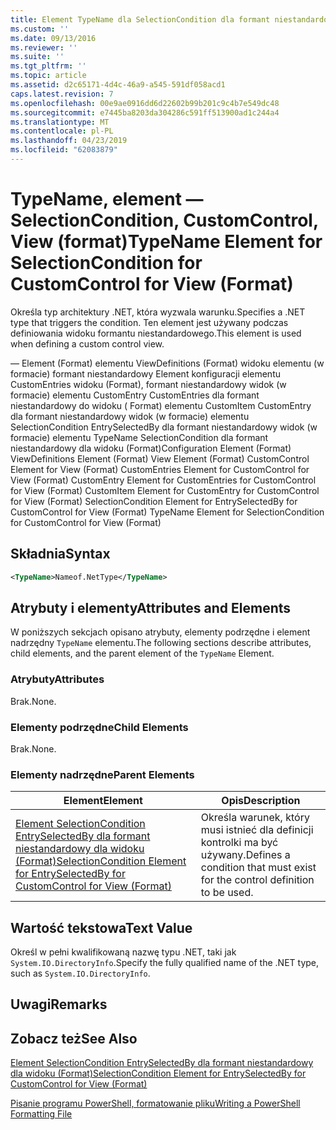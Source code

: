 ```yaml
---
title: Element TypeName dla SelectionCondition dla formant niestandardowy dla widoku (Format) | Dokumentacja firmy Microsoft
ms.custom: ''
ms.date: 09/13/2016
ms.reviewer: ''
ms.suite: ''
ms.tgt_pltfrm: ''
ms.topic: article
ms.assetid: d2c65171-4d4c-46a9-a545-591df058acd1
caps.latest.revision: 7
ms.openlocfilehash: 00e9ae0916dd6d22602b99b201c9c4b7e549dc48
ms.sourcegitcommit: e7445ba8203da304286c591ff513900ad1c244a4
ms.translationtype: MT
ms.contentlocale: pl-PL
ms.lasthandoff: 04/23/2019
ms.locfileid: "62083879"
---
```

# <a name="typename-element-for-selectioncondition-for-customcontrol-for-view--format"></a><span data-ttu-id="d7aca-102">TypeName, element — SelectionCondition, CustomControl, View (format)</span><span class="sxs-lookup"><span data-stu-id="d7aca-102">TypeName Element for SelectionCondition for CustomControl for View  (Format)</span></span>

<span data-ttu-id="d7aca-103">Określa typ architektury .NET, która wyzwala warunku.</span><span class="sxs-lookup"><span data-stu-id="d7aca-103">Specifies a .NET type that triggers the condition.</span></span> <span data-ttu-id="d7aca-104">Ten element jest używany podczas definiowania widoku formantu niestandardowego.</span><span class="sxs-lookup"><span data-stu-id="d7aca-104">This element is used when defining a custom control view.</span></span>

<span data-ttu-id="d7aca-105">— Element (Format) elementu ViewDefinitions (Format) widoku elementu (w formacie) formant niestandardowy Element konfiguracji elementu CustomEntries widoku (Format), formant niestandardowy widok (w formacie) elementu CustomEntry CustomEntries dla formant niestandardowy do widoku ( Format) elementu CustomItem CustomEntry dla formant niestandardowy widok (w formacie) elementu SelectionCondition EntrySelectedBy dla formant niestandardowy widok (w formacie) elementu TypeName SelectionCondition dla formant niestandardowy dla widoku (Format)</span><span class="sxs-lookup"><span data-stu-id="d7aca-105">Configuration Element (Format) ViewDefinitions Element (Format) View Element (Format) CustomControl Element for View (Format) CustomEntries Element for CustomControl for View (Format) CustomEntry Element for CustomEntries for CustomControl for View (Format) CustomItem Element for CustomEntry for CustomControl for View (Format) SelectionCondition Element for EntrySelectedBy for CustomControl for View (Format) TypeName Element for SelectionCondition for CustomControl for View  (Format)</span></span>

## <a name="syntax"></a><span data-ttu-id="d7aca-106">Składnia</span><span class="sxs-lookup"><span data-stu-id="d7aca-106">Syntax</span></span>

```xml
<TypeName>Nameof.NetType</TypeName>

```

## <a name="attributes-and-elements"></a><span data-ttu-id="d7aca-107">Atrybuty i elementy</span><span class="sxs-lookup"><span data-stu-id="d7aca-107">Attributes and Elements</span></span>

<span data-ttu-id="d7aca-108">W poniższych sekcjach opisano atrybuty, elementy podrzędne i element nadrzędny `TypeName` elementu.</span><span class="sxs-lookup"><span data-stu-id="d7aca-108">The following sections describe attributes, child elements, and the parent element of the `TypeName` Element.</span></span>

### <a name="attributes"></a><span data-ttu-id="d7aca-109">Atrybuty</span><span class="sxs-lookup"><span data-stu-id="d7aca-109">Attributes</span></span>

<span data-ttu-id="d7aca-110">Brak.</span><span class="sxs-lookup"><span data-stu-id="d7aca-110">None.</span></span>

### <a name="child-elements"></a><span data-ttu-id="d7aca-111">Elementy podrzędne</span><span class="sxs-lookup"><span data-stu-id="d7aca-111">Child Elements</span></span>

<span data-ttu-id="d7aca-112">Brak.</span><span class="sxs-lookup"><span data-stu-id="d7aca-112">None.</span></span>

### <a name="parent-elements"></a><span data-ttu-id="d7aca-113">Elementy nadrzędne</span><span class="sxs-lookup"><span data-stu-id="d7aca-113">Parent Elements</span></span>

|<span data-ttu-id="d7aca-114">Element</span><span class="sxs-lookup"><span data-stu-id="d7aca-114">Element</span></span>|<span data-ttu-id="d7aca-115">Opis</span><span class="sxs-lookup"><span data-stu-id="d7aca-115">Description</span></span>|
|-------------|-----------------|
|[<span data-ttu-id="d7aca-116">Element SelectionCondition EntrySelectedBy dla formant niestandardowy dla widoku (Format)</span><span class="sxs-lookup"><span data-stu-id="d7aca-116">SelectionCondition Element for EntrySelectedBy for CustomControl for View (Format)</span></span>](./selectioncondition-element-for-entryselectedby-for-customcontrol-format.md)|<span data-ttu-id="d7aca-117">Określa warunek, który musi istnieć dla definicji kontrolki ma być używany.</span><span class="sxs-lookup"><span data-stu-id="d7aca-117">Defines a condition that must exist for the control definition to be used.</span></span>|

## <a name="text-value"></a><span data-ttu-id="d7aca-118">Wartość tekstowa</span><span class="sxs-lookup"><span data-stu-id="d7aca-118">Text Value</span></span>

<span data-ttu-id="d7aca-119">Określ w pełni kwalifikowaną nazwę typu .NET, taki jak `System.IO.DirectoryInfo`.</span><span class="sxs-lookup"><span data-stu-id="d7aca-119">Specify the fully qualified name of the .NET type, such as `System.IO.DirectoryInfo`.</span></span>

## <a name="remarks"></a><span data-ttu-id="d7aca-120">Uwagi</span><span class="sxs-lookup"><span data-stu-id="d7aca-120">Remarks</span></span>

## <a name="see-also"></a><span data-ttu-id="d7aca-121">Zobacz też</span><span class="sxs-lookup"><span data-stu-id="d7aca-121">See Also</span></span>

[<span data-ttu-id="d7aca-122">Element SelectionCondition EntrySelectedBy dla formant niestandardowy dla widoku (Format)</span><span class="sxs-lookup"><span data-stu-id="d7aca-122">SelectionCondition Element for EntrySelectedBy for CustomControl for View (Format)</span></span>](./selectioncondition-element-for-entryselectedby-for-customcontrol-format.md)

[<span data-ttu-id="d7aca-123">Pisanie programu PowerShell, formatowanie pliku</span><span class="sxs-lookup"><span data-stu-id="d7aca-123">Writing a PowerShell Formatting File</span></span>](./writing-a-powershell-formatting-file.md)
